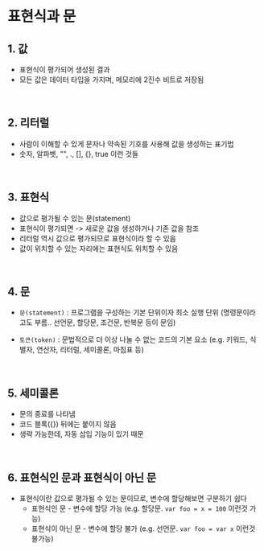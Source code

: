 # 표현식과 문

## 1. 값

- 표현식이 평가되어 생성된 결과
- 모든 값은 데이터 타입을 가지며, 메모리에 2진수 비트로 저장됨

</br>

## 2. 리터럴

- 사람이 이해할 수 있게 문자나 약속된 기호를 사용해 값을 생성하는 표기법
- 숫자, 알파벳, "", ., [], {}, true 이런 것들

</br>

## 3. 표현식

- 값으로 평가될 수 있는 문(statement)
- 표현식이 평가되면 -> 새로운 값을 생성하거나 기존 값을 참조
- 리터럴 역시 값으로 평가되므로 표현식이라 할 수 있음
- 값이 위치할 수 있는 자리에는 표현식도 위치할 수 있음

</br>

## 4. 문

- `문(statement)` : 프로그램을 구성하는 기본 단위이자 최소 실행 단위
  (명령문이라고도 부름.. 선언문, 할당문, 조건문, 반복문 등이 문임)

- `토큰(token)` : 문법적으로 더 이상 나눌 수 없는 코드의 기본 요소
  (e.g. 키워드, 식별자, 연산자, 리터럴, 세미콜론, 마침표 등)

</br>

## 5. 세미콜론

- 문의 종료를 나타냄
- 코드 블록({}) 뒤에는 붙이지 않음
- 생략 가능한데, 자동 삽입 기능이 있기 때문

</br>

## 6. 표현식인 문과 표현식이 아닌 문

- 표현식이란 값으로 평가될 수 있는 문이므로, 변수에 할당해보면 구분하기 쉽다
  - 표현식인 문 - 변수에 할당 가능
    (e.g. 할당문. `var foo = x = 100` 이런것 가능)
  - 표현식이 아닌 문 - 변수에 할당 불가
    (e.g. 선언문. `var foo = var x` 이런것 불가능)
